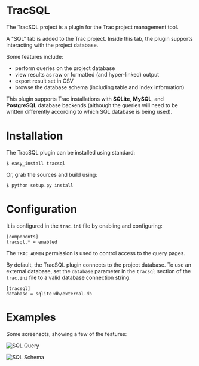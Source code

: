 # TracSQL

The TracSQL project is a plugin for the Trac project management tool.

A "SQL" tab is added to the Trac project.  Inside this tab, the plugin
supports interacting with the project database.

Some features include:

* perform queries on the project database
* view results as raw or formatted (and hyper-linked) output
* export result set in CSV
* browse the database schema (including table and index information)

This plugin supports Trac installations with **SQLite**, **MySQL**, and
**PostgreSQL** database backends (although the queries will need to be
written differently according to which SQL database is being used).


# Installation

The TracSQL plugin can be installed using standard:

    $ easy_install tracsql

Or, grab the sources and build using:

    $ python setup.py install


# Configuration

It is configured in the ``trac.ini`` file by enabling and configuring:

    [components]
    tracsql.* = enabled

The ``TRAC_ADMIN`` permission is used to control access to the query pages.

By default, the TracSQL plugin connects to the project database.  To use an
external database, set the ``database`` parameter in the ``tracsql`` section
of the ``trac.ini`` file to a valid database connection string:

    [tracsql]
    database = sqlite:db/external.db


# Examples

Some screensots, showing a few of the features:

![SQL Query](tracsql/raw/master/docs/sql-query.png)

![SQL Schema](tracsql/raw/master/docs/sql-schema.png)
